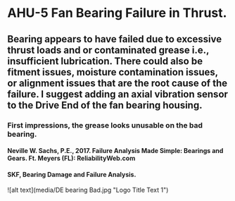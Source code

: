 # AHU-5 Fan Bearing Failure in Thrust.

## Bearing appears to have failed due to excessive thrust loads and or contaminated grease i.e., insufficient lubrication. There could also be fitment issues, moisture contamination issues, or alignment issues that are the root cause of the failure. I suggest adding an axial vibration sensor to the Drive End of the fan bearing housing.

### First impressions, the grease looks unusable on the bad bearing.
#### Neville W. Sachs, P.E., 2017. Failure Analysis Made Simple: Bearings and Gears. Ft. Meyers (FL): ReliabilityWeb.com
#### SKF, Bearing Damage and Failure Analysis.
![alt text](media/DE bearing Bad.jpg "Logo Title Text 1")
